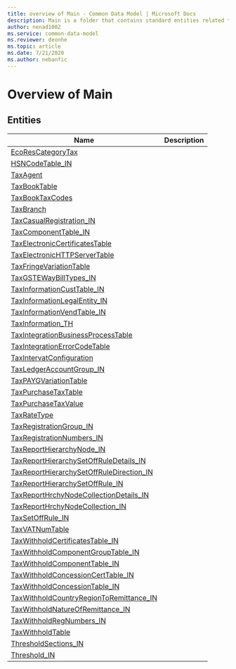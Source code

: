```yaml
---
title: overview of Main - Common Data Model | Microsoft Docs
description: Main is a folder that contains standard entities related to the Common Data Model.
author: nenad1002
ms.service: common-data-model
ms.reviewer: deonhe
ms.topic: article
ms.date: 7/21/2020
ms.author: nebanfic
---
```


# Overview of Main


## Entities

|Name|Description|
|---|---|
|[EcoResCategoryTax](EcoResCategoryTax.md)||
|[HSNCodeTable_IN](HSNCodeTable_IN.md)||
|[TaxAgent](TaxAgent.md)||
|[TaxBookTable](TaxBookTable.md)||
|[TaxBookTaxCodes](TaxBookTaxCodes.md)||
|[TaxBranch](TaxBranch.md)||
|[TaxCasualRegistration_IN](TaxCasualRegistration_IN.md)||
|[TaxComponentTable_IN](TaxComponentTable_IN.md)||
|[TaxElectronicCertificatesTable](TaxElectronicCertificatesTable.md)||
|[TaxElectronicHTTPServerTable](TaxElectronicHTTPServerTable.md)||
|[TaxFringeVariationTable](TaxFringeVariationTable.md)||
|[TaxGSTEWayBillTypes_IN](TaxGSTEWayBillTypes_IN.md)||
|[TaxInformationCustTable_IN](TaxInformationCustTable_IN.md)||
|[TaxInformationLegalEntity_IN](TaxInformationLegalEntity_IN.md)||
|[TaxInformationVendTable_IN](TaxInformationVendTable_IN.md)||
|[TaxInformation_TH](TaxInformation_TH.md)||
|[TaxIntegrationBusinessProcessTable](TaxIntegrationBusinessProcessTable.md)||
|[TaxIntegrationErrorCodeTable](TaxIntegrationErrorCodeTable.md)||
|[TaxIntervatConfiguration](TaxIntervatConfiguration.md)||
|[TaxLedgerAccountGroup_IN](TaxLedgerAccountGroup_IN.md)||
|[TaxPAYGVariationTable](TaxPAYGVariationTable.md)||
|[TaxPurchaseTaxTable](TaxPurchaseTaxTable.md)||
|[TaxPurchaseTaxValue](TaxPurchaseTaxValue.md)||
|[TaxRateType](TaxRateType.md)||
|[TaxRegistrationGroup_IN](TaxRegistrationGroup_IN.md)||
|[TaxRegistrationNumbers_IN](TaxRegistrationNumbers_IN.md)||
|[TaxReportHierarchyNode_IN](TaxReportHierarchyNode_IN.md)||
|[TaxReportHierarchySetOffRuleDetails_IN](TaxReportHierarchySetOffRuleDetails_IN.md)||
|[TaxReportHierarchySetOffRuleDirection_IN](TaxReportHierarchySetOffRuleDirection_IN.md)||
|[TaxReportHierarchySetOffRule_IN](TaxReportHierarchySetOffRule_IN.md)||
|[TaxReportHrchyNodeCollectionDetails_IN](TaxReportHrchyNodeCollectionDetails_IN.md)||
|[TaxReportHrchyNodeCollection_IN](TaxReportHrchyNodeCollection_IN.md)||
|[TaxSetOffRule_IN](TaxSetOffRule_IN.md)||
|[TaxVATNumTable](TaxVATNumTable.md)||
|[TaxWithholdCertificatesTable_IN](TaxWithholdCertificatesTable_IN.md)||
|[TaxWithholdComponentGroupTable_IN](TaxWithholdComponentGroupTable_IN.md)||
|[TaxWithholdComponentTable_IN](TaxWithholdComponentTable_IN.md)||
|[TaxWithholdConcessionCertTable_IN](TaxWithholdConcessionCertTable_IN.md)||
|[TaxWithholdConcessionTable_IN](TaxWithholdConcessionTable_IN.md)||
|[TaxWithholdCountryRegionToRemittance_IN](TaxWithholdCountryRegionToRemittance_IN.md)||
|[TaxWithholdNatureOfRemittance_IN](TaxWithholdNatureOfRemittance_IN.md)||
|[TaxWithholdRegNumbers_IN](TaxWithholdRegNumbers_IN.md)||
|[TaxWithholdTable](TaxWithholdTable.md)||
|[ThresholdSections_IN](ThresholdSections_IN.md)||
|[Threshold_IN](Threshold_IN.md)||
